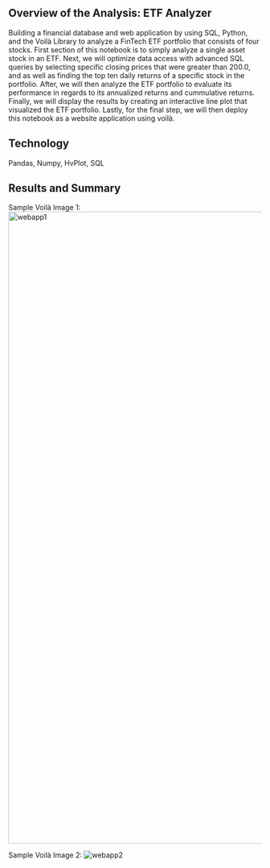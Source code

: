 ## Overview of the Analysis: ETF Analyzer
Building a financial database and web application by using SQL, Python, and the Voilà Library to analyze a FinTech ETF portfolio that consists of four stocks. First section of this notebook is to simply analyze a single asset stock in an ETF. Next, we will optimize data access with advanced SQL queries by selecting specific closing prices that were greater than 200.0, and as well as finding the top ten daily returns of a specific stock in the portfolio. After, we will then analyze the ETF portfolio to evaluate its performance in regards to its annualized returns and cummulative returns. Finally, we will display the results by creating an interactive line plot that visualized the ETF portfolio. Lastly, for the final step, we will then deploy this notebook as a website application using voilà.

## Technology 
Pandas, Numpy, HvPlot, SQL 


## Results and Summary
Sample Voilà Image 1: 
<img width="1256" alt="webapp1" src="https://user-images.githubusercontent.com/109967916/200354712-6f2af117-7cc2-4015-bc71-96e4e4c4e5fa.png">

Sample Voilà Image 2:
![webapp2](https://user-images.githubusercontent.com/109967916/200354633-ab6f13ed-9eae-4166-8515-3a70a19ae056.png)
